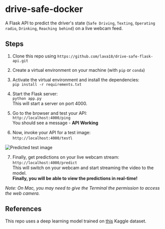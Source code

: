 # drive-safe-docker
A Flask API to predict the driver's state (`Safe Driving`, `Texting`, `Operating radio`, `Drinking`, `Reaching behind`) on a live webcam feed. 

## Steps
1. Clone this repo using `https://github.com/lava18/drive-safe-flask-api.git`

2. Create a virtual environment on your machine (with `pip` or `conda`)

3. Activate the virtual environment and install the dependencies: \
`pip install -r requirements.txt`

4. Start the Flask server: \
 `python app.py`\
This will start a server on port 4000.

5. Go to the browser and test your API: \
`http://localhost:4000/ping`\
You should see a message - **API Working**

6. Now, invoke your API for a test image:\
`http://localhost:4000/test`\

![Predicted test image](https://drive.google.com/uc?export=view&id=10wcY66yTk46w64EfyMYj5Ne_eq1dA4Nr)

7. Finally, get predictions on your live webcam stream: \
`http://localhost:4000/predict` \
This will switch on your webcam and start streaming the video to the model. \
**Finally, you will be able to view the predictions in real-time!**

*Note: On Mac, you may need to give the Terminal the permission to access the web camera.*


## References
This repo uses a deep learning model trained on [this](https://www.kaggle.com/c/state-farm-distracted-driver-detection/data) Kaggle dataset. 
